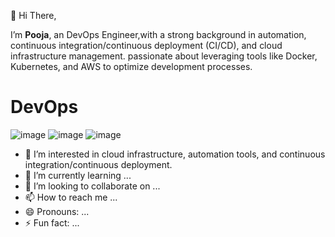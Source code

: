  👋 Hi There, 
 
 I’m **Pooja**, an DevOps Engineer,with a strong background in automation, continuous integration/continuous deployment (CI/CD), and cloud infrastructure management. 
 passionate about leveraging tools like Docker, Kubernetes, and AWS to optimize development processes.
 
 # DevOps
 ![image](https://github.com/user-attachments/assets/1fd27f39-d581-4071-b003-2141f09f44ee) ![image](https://github.com/user-attachments/assets/e03d8964-17b7-4983-ac4e-e2ceeec73f7e) ![image](https://github.com/user-attachments/assets/90b4399e-9174-47aa-9f6a-d6f50ae0fda3)





 










 
- 👀 I’m interested in cloud infrastructure, automation tools, and continuous integration/continuous deployment.
- 🌱 I’m currently learning ...
- 💞️ I’m looking to collaborate on ...
- 📫 How to reach me ...
- 😄 Pronouns: ...
- ⚡ Fun fact: ...

<!---
pooja-bhavani/pooja-bhavani is a ✨ special ✨ repository because its `README.md` (this file) appears on your GitHub profile.
You can click the Preview link to take a look at your changes.
--->
